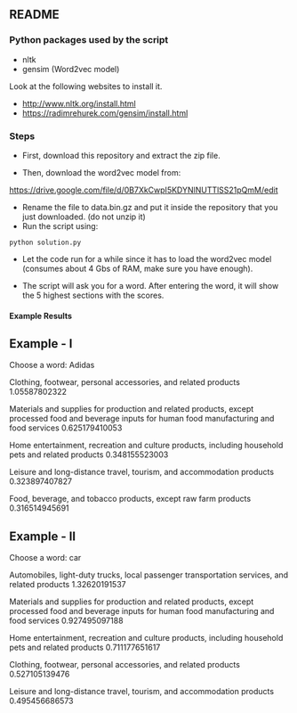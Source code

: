 README
------

### Python packages used by the script

   * nltk
   * gensim (Word2vec model)

Look at the following websites to install it.

   * http://www.nltk.org/install.html
   * https://radimrehurek.com/gensim/install.html


### Steps

- First, download this repository and extract the zip file.

- Then, download the word2vec model from:

https://drive.google.com/file/d/0B7XkCwpI5KDYNlNUTTlSS21pQmM/edit

- Rename the file to data.bin.gz and put it inside the repository that you just downloaded. (do not unzip it)
- Run the script using:

`python solution.py`

- Let the code run for a while since it has to load the word2vec model (consumes about 4 Gbs of RAM, make sure you have enough).

- The script will ask you for a word. After entering the word, it will show the 5 highest sections with the scores.

#### Example Results

## Example - I

Choose a word: Adidas

Clothing, footwear, personal accessories, and related products 1.05587802322

Materials and supplies for production and related products, except processed food and beverage inputs for human food manufacturing and food services 0.625179410053

Home entertainment, recreation and culture products, including household pets and related products 0.348155523003

Leisure and long-distance travel, tourism, and accommodation products 0.323897407827

Food, beverage, and tobacco products, except raw farm products 0.316514945691

## Example - II

Choose a word: car

Automobiles, light-duty trucks, local passenger transportation services, and related products 1.32620191537

Materials and supplies for production and related products, except processed food and beverage inputs for human food manufacturing and food services 0.927495097188

Home entertainment, recreation and culture products, including household pets and related products 0.711177651617

Clothing, footwear, personal accessories, and related products 0.527105139476

Leisure and long-distance travel, tourism, and accommodation products 0.495456686573
